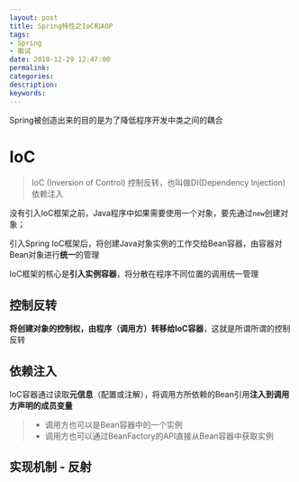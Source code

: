 ```yaml
---
layout: post
title: Spring特性之IoC和AOP
tags:
- Spring
- 面试
date: 2019-12-29 12:47:00
permalink:
categories:
description:
keywords:
---
```


Spring被创造出来的目的是为了降低程序开发中类之间的耦合

# IoC

> IoC (Inversion of Control) 控制反转，也叫做DI(Dependency Injection) 依赖注入

没有引入IoC框架之前，Java程序中如果需要使用一个对象，要先通过`new`创建对象；

引入Spring IoC框架后，将创建Java对象实例的工作交给Bean容器，由容器对Bean对象进行**统一**的管理

IoC框架的核心是**引入实例容器**，将分散在程序不同位置的调用统一管理

## 控制反转

**将创建对象的控制权，由程序（调用方）转移给IoC容器**，这就是所谓所谓的控制反转

## 依赖注入

IoC容器通过读取**元信息**（配置或注解），将调用方所依赖的Bean引用**注入到调用方声明的成员变量**

> - 调用方也可以是Bean容器中的一个实例
> - 调用方也可以通过BeanFactory的API直接从Bean容器中获取实例

## 实现机制 - 反射

